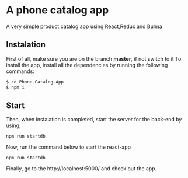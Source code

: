 # A phone catalog app

A very simple product catalog app using React,Redux and Bulma

## Instalation

First of all, make sure you are on the branch **master**, if not switch to it
To install the app, install all the dependencies by running the following commands:

```sh
$ cd Phone-Catalog-App
$ npm i
```
## Start

Then, when instalation is completed, start the server for the back-end by using;

``npm run startdb``

Now, run the command below to start the react-app

``npm run startdb``

Finally, go to the http://localhost:5000/ and check out the app.